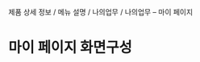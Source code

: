 <!--breadcrumb:제품 상세 정보 / 메뉴 설명 / 나의업무 / 나의업무 – 마이 페이지--><span class="md-breadcrumb">제품 상세 정보 / 메뉴 설명 / 나의업무 / 나의업무 – 마이 페이지</span>
# 마이 페이지 화면구성
